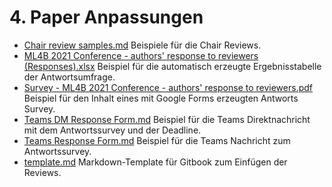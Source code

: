 # 4. Paper Anpassungen #

- [Chair review samples.md](<Chair review samples.md>) Beispiele für die Chair Reviews.
- [ML4B 2021 Conference - authors' response to reviewers (Responses).xlsx](<ML4B 2021 Conference - authors' response to reviewers (Responses).xlsx>) Beispiel für die automatisch erzeugte Ergebnisstabelle der Antwortsumfrage.
- [Survey - ML4B 2021 Conference - authors' response to reviewers.pdf](<Survey - ML4B 2021 Conference - authors' response to reviewers.pdf>) Beispiel für den Inhalt eines mit Google Forms erzeugten Antworts Survey.
- [Teams DM Response Form.md](<Teams DM Response Form.md>) Beispiel für die Teams Direktnachricht mit dem Antwortssurvey und der Deadline.
- [Teams Response Form.md](<Teams Response Form.md>) Beispiel für die Teams Nachricht zum Antwortssurvey.
- [template.md](<template.md>) Markdown-Template für Gitbook zum Einfügen der Reviews.